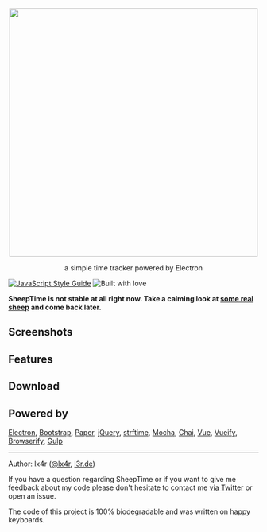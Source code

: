 <div align='center'>
  <img width='500px' src='http://files.l3r.de/SheepTime_Banner.png'>
</div>

<p align='center'>
  a simple time tracker powered by Electron
</p>

[![JavaScript Style Guide](https://img.shields.io/badge/code%20style-standard-brightgreen.svg)](http://standardjs.com/) ![Built with love](https://img.shields.io/badge/built%20with-love-red.svg)

**SheepTime is not stable at all right now. Take a calming look at [some real sheep](https://abload.de/img/1280px-flock_of_sheep61smr.jpg) and come back later.**

## Screenshots

## Features

## Download


## Powered by
[Electron](http://electron.atom.io), [Bootstrap](http://getbootstrap.com), [Paper](http://bootswatch.com/paper/), [jQuery](http://jquery.com), [strftime](https://github.com/samsonjs/strftime), [Mocha](https://mochajs.org), [Chai](http://chaijs.com), [Vue](http://vuejs.org/), [Vueify](https://github.com/vuejs/vueify), [Browserify](http://browserify.org), [Gulp](http://gulpjs.com)

----
Author: lx4r ([@lx4r](https://twitter.com/lx4r), [l3r.de](https://l3r.de))

If you have a question regarding SheepTime or if you want to give me feedback about my code please don't hesitate to contact me [via Twitter](https://twitter.com/sheeptime) or open an issue.

The code of this project is 100% biodegradable and was written on happy keyboards.
